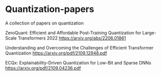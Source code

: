 # Quantization-papers
A collection of papers on quantization 

ZeroQuant: Efficient and Affordable Post-Training Quantization for Large-Scale Transformers 2022
https://arxiv.org/abs/2206.01861

Understanding and Overcoming the Challenges of Efficient Transformer Quantization
https://arxiv.org/pdf/2109.12948.pdf


ECQx: Explainability-Driven Quantization for Low-Bit and Sparse DNNs
https://arxiv.org/pdf/2109.04236.pdf
